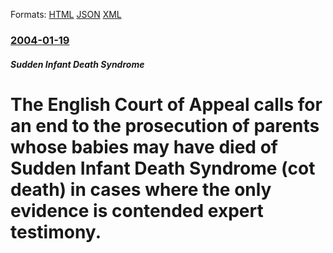 
Formats: [HTML](/news/2004/01/19/the-english-court-of-appeal-calls-for-an-end-to-the-prosecution-of-parents-whose-babies-may-have-died-of-sudden-infant-death-syndrome-cot.html)  [JSON](/news/2004/01/19/the-english-court-of-appeal-calls-for-an-end-to-the-prosecution-of-parents-whose-babies-may-have-died-of-sudden-infant-death-syndrome-cot.json)  [XML](/news/2004/01/19/the-english-court-of-appeal-calls-for-an-end-to-the-prosecution-of-parents-whose-babies-may-have-died-of-sudden-infant-death-syndrome-cot.xml)  

### [2004-01-19](/news/2004/01/19/index.md)

##### Sudden Infant Death Syndrome
#  The English Court of Appeal calls for an end to the prosecution of parents whose babies may have died of Sudden Infant Death Syndrome (cot death) in cases where the only evidence is contended expert testimony.



